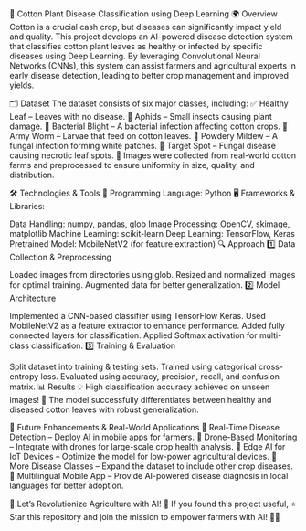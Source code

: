 🌱 Cotton Plant Disease Classification using Deep Learning
🌍 Overview
Cotton is a crucial cash crop, but diseases can significantly impact yield and quality. This project develops an AI-powered disease detection system that classifies cotton plant leaves as healthy or infected by specific diseases using Deep Learning. By leveraging Convolutional Neural Networks (CNNs), this system can assist farmers and agricultural experts in early disease detection, leading to better crop management and improved yields.

🗂 Dataset
The dataset consists of six major classes, including:
✅ Healthy Leaf – Leaves with no disease.
🐛 Aphids – Small insects causing plant damage.
🦠 Bacterial Blight – A bacterial infection affecting cotton crops.
🦟 Army Worm – Larvae that feed on cotton leaves.
🌿 Powdery Mildew – A fungal infection forming white patches.
🎯 Target Spot – Fungal disease causing necrotic leaf spots.
🔹 Images were collected from real-world cotton farms and preprocessed to ensure uniformity in size, quality, and distribution.

🛠 Technologies & Tools
🚀 Programming Language: Python
🖥 Frameworks & Libraries:

Data Handling: numpy, pandas, glob
Image Processing: OpenCV, skimage, matplotlib
Machine Learning: scikit-learn
Deep Learning: TensorFlow, Keras
Pretrained Model: MobileNetV2 (for feature extraction)
🔍 Approach
1️⃣ Data Collection & Preprocessing

Loaded images from directories using glob.
Resized and normalized images for optimal training.
Augmented data for better generalization.
2️⃣ Model Architecture

Implemented a CNN-based classifier using TensorFlow Keras.
Used MobileNetV2 as a feature extractor to enhance performance.
Added fully connected layers for classification.
Applied Softmax activation for multi-class classification.
3️⃣ Training & Evaluation

Split dataset into training & testing sets.
Trained using categorical cross-entropy loss.
Evaluated using accuracy, precision, recall, and confusion matrix.
📊 Results
💡 High classification accuracy achieved on unseen images!
📌 The model successfully differentiates between healthy and diseased cotton leaves with robust generalization.

🚀 Future Enhancements & Real-World Applications
🔸 Real-Time Disease Detection – Deploy AI in mobile apps for farmers.
🔸 Drone-Based Monitoring – Integrate with drones for large-scale crop health analysis.
🔸 Edge AI for IoT Devices – Optimize the model for low-power agricultural devices.
🔸 More Disease Classes – Expand the dataset to include other crop diseases.
🔸 Multilingual Mobile App – Provide AI-powered disease diagnosis in local languages for better adoption.

🔗 Let’s Revolutionize Agriculture with AI! 🚀
If you found this project useful, ⭐ Star this repository and join the mission to empower farmers with AI! 🌱🤖
